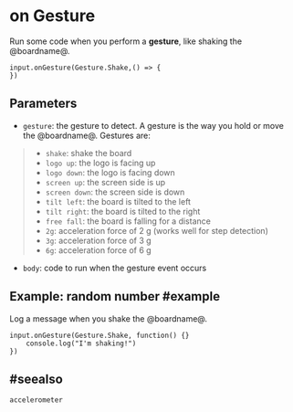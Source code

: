 # on Gesture

Run some code when you perform a **gesture**, like shaking the @boardname@.

```sig
input.onGesture(Gesture.Shake,() => {
})
```

## Parameters

* ``gesture``: the gesture to detect. A gesture is the way you hold or move the @boardname@. Gestures are:
> * `shake`: shake the board
> * `logo up`: the logo is facing up
> * `logo down`: the logo is facing down
> * `screen up`: the screen side is up
> * `screen down`: the screen side is down
> * `tilt left`: the board is tilted to the left
> * `tilt right`: the board is tilted to the right
> * `free fall`: the board is falling for a distance
> * `2g`: acceleration force of 2 g (works well for step detection)
> * `3g`: acceleration force of 3 g
> * `6g`: acceleration force of 6 g
* ``body``: code to run when the gesture event occurs

## Example: random number #example

Log a message when you shake the @boardname@.

```blocks
input.onGesture(Gesture.Shake, function() {}
    console.log("I'm shaking!")
})
```

## #seealso

```package
accelerometer
```